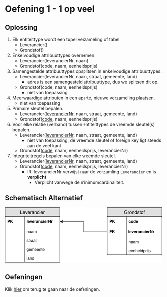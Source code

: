 # Oefening 1 - 1 op veel

## Oplossing
1. Elk entiteittype wordt een tupel verzameling of tabel ​
    - Leverancier()
    - Grondstof()
2. Enkelvoudige attribuuttypes overnemen.​
    - Leverancier(leverancierNr, naam)
    - Grondstof(code, naam, eenheidsprijs)
3. Samengestelde attribuuttypes opsplitsen in enkelvoudige attribuuttypes.​
    - Leverancier(leverancierNr, naam, straat, gemeente, land)
        - adres is een samengesteld attribuuttype, dus we splitsen dit op.
    - Grondstof(code, naam, eenheidsprijs)
        - niet van toepassing
4. Meerwaardige attributen in een aparte, nieuwe verzameling plaatsen.​
    - niet van toepassing
5. Primaire sleutel bepalen.​
    - Leverancier(<ins>leverancierNr</ins>, naam, straat, gemeente, land)
    - Grondstof(<ins>code</ins>, naam, eenheidsprijs)
6. Voor elke relatie (verband) tussen entiteittypes de vreemde sleutel(s) bepalen.​
    - Leverancier(<ins>leverancierNr</ins>, naam, straat, gemeente, land)
        - niet van toepassing, de vreemde sleutel of foreign key ligt steeds aan de veel kant
    - Grondstof(<ins>code</ins>, naam, eenheidsprijs, leverancierNr)
7. Integriteitregels bepalen van elke vreemde sleutel.​
    - Leverancier(<ins>leverancierNr</ins>, naam, straat, gemeente, land)
    - Grondstof(<ins>code</ins>, naam, eenheidsprijs, leverancierNr)
        - IR: leverancierNr verwijst naar de verzamling `Leverancier` en is **verplicht**
            - Verplicht vanwege de minimumcardinaliteit.

## Schematisch Alternatief
<img src="./exercise-1.svg">

## Oefeningen
Klik [hier](../exercises.md) om terug te gaan naar de oefeningen.
